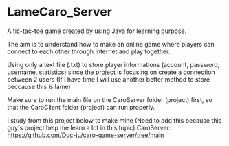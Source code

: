 # LameCaro_Server
A tic-tac-toe game created by using Java for learning purpose.

The aim is to understand how to make an online game where players can connect to each other through Internet and play together.

Using only a text file (.txt) to store player informations (account, password, username, statistics) since the project is focusing on create a connection between 2 users (If I have time I will use another better method to store beccause this is lame)

Make sure to run the main file on the CaroServer folder (project) first, so that the CaroClient folder (project) can run properly.

I study from this project below to make mine (Need to add this because this guy's project help me learn a lot in this topic)
CaroServer: https://github.com/Duc-ju/caro-game-server/tree/main
